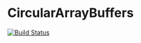# CircularArrayBuffers

[![Build Status](https://github.com/JuliaReinforcementLearning/CircularArrayBuffers.jl/workflows/CI/badge.svg)](https://github.com/JuliaReinforcementLearning/CircularArrayBuffers.jl/actions)
